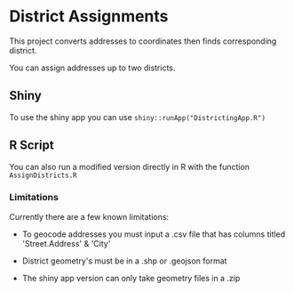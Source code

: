 # District Assignments

This project converts addresses to coordinates then finds corresponding district.

You can assign addresses up to two districts.


## Shiny

To use the shiny app you can use `shiny::runApp("DistrictingApp.R")`


## R Script

You can also run a modified version directly in R with the function `AssignDistricts.R`


### Limitations

Currently there are a few known limitations:

-   To geocode addresses you must input a .csv file that has columns titled 'Street.Address' & 'City'

-   District geometry's must be in a .shp or .geojson format

-   The shiny app version can only take geometry files in a .zip
